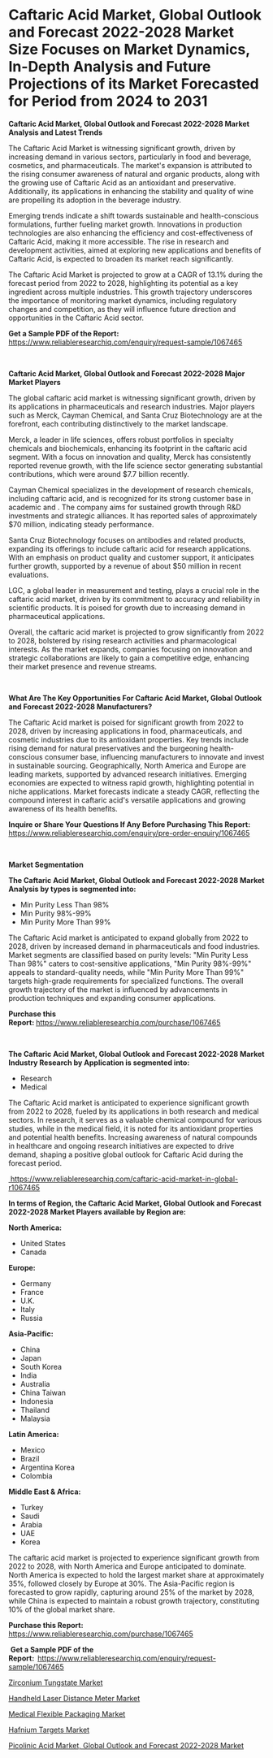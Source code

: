 <p><h1>Caftaric Acid Market, Global Outlook and Forecast 2022-2028 Market Size Focuses on Market Dynamics, In-Depth Analysis and Future Projections of its Market Forecasted for Period from 2024 to 2031</h1></p><p><strong>Caftaric Acid Market, Global Outlook and Forecast 2022-2028 Market Analysis and Latest Trends</strong></p>
<p><p>The Caftaric Acid Market is witnessing significant growth, driven by increasing demand in various sectors, particularly in food and beverage, cosmetics, and pharmaceuticals. The market's expansion is attributed to the rising consumer awareness of natural and organic products, along with the growing use of Caftaric Acid as an antioxidant and preservative. Additionally, its applications in enhancing the stability and quality of wine are propelling its adoption in the beverage industry.</p><p>Emerging trends indicate a shift towards sustainable and health-conscious formulations, further fueling market growth. Innovations in production technologies are also enhancing the efficiency and cost-effectiveness of Caftaric Acid, making it more accessible. The rise in research and development activities, aimed at exploring new applications and benefits of Caftaric Acid, is expected to broaden its market reach significantly.</p><p>The Caftaric Acid Market is projected to grow at a CAGR of 13.1% during the forecast period from 2022 to 2028, highlighting its potential as a key ingredient across multiple industries. This growth trajectory underscores the importance of monitoring market dynamics, including regulatory changes and competition, as they will influence future direction and opportunities in the Caftaric Acid sector.</p></p>
<p><strong>Get a Sample PDF of the Report:&nbsp;</strong> <a href="https://www.reliableresearchiq.com/enquiry/request-sample/1067465">https://www.reliableresearchiq.com/enquiry/request-sample/1067465</a></p>
<p>&nbsp;</p>
<p><strong>Caftaric Acid Market, Global Outlook and Forecast 2022-2028 Major Market Players</strong></p>
<p><p>The global caftaric acid market is witnessing significant growth, driven by its applications in pharmaceuticals and research industries. Major players such as Merck, Cayman Chemical, and Santa Cruz Biotechnology are at the forefront, each contributing distinctively to the market landscape.</p><p>Merck, a leader in life sciences, offers robust portfolios in specialty chemicals and biochemicals, enhancing its footprint in the caftaric acid segment. With a focus on innovation and quality, Merck has consistently reported revenue growth, with the life science sector generating substantial contributions, which were around $7.7 billion recently. </p><p>Cayman Chemical specializes in the development of research chemicals, including caftaric acid, and is recognized for its strong customer base in academic and . The company aims for sustained growth through R&D investments and strategic alliances. It has reported sales of approximately $70 million, indicating steady performance.</p><p>Santa Cruz Biotechnology focuses on antibodies and related products, expanding its offerings to include caftaric acid for research applications. With an emphasis on product quality and customer support, it anticipates further growth, supported by a revenue of about $50 million in recent evaluations.</p><p>LGC, a global leader in measurement and testing, plays a crucial role in the caftaric acid market, driven by its commitment to accuracy and reliability in scientific products. It is poised for growth due to increasing demand in pharmaceutical applications.</p><p>Overall, the caftaric acid market is projected to grow significantly from 2022 to 2028, bolstered by rising research activities and pharmacological interests. As the market expands, companies focusing on innovation and strategic collaborations are likely to gain a competitive edge, enhancing their market presence and revenue streams.</p></p>
<p>&nbsp;</p>
<p><strong>What Are The Key Opportunities For Caftaric Acid Market, Global Outlook and Forecast 2022-2028 Manufacturers?</strong></p>
<p><p>The Caftaric Acid market is poised for significant growth from 2022 to 2028, driven by increasing applications in food, pharmaceuticals, and cosmetic industries due to its antioxidant properties. Key trends include rising demand for natural preservatives and the burgeoning health-conscious consumer base, influencing manufacturers to innovate and invest in sustainable sourcing. Geographically, North America and Europe are leading markets, supported by advanced research initiatives. Emerging economies are expected to witness rapid growth, highlighting potential in niche applications. Market forecasts indicate a steady CAGR, reflecting the compound interest in caftaric acid's versatile applications and growing awareness of its health benefits.</p></p>
<p><strong>Inquire or Share Your Questions If Any Before Purchasing This Report:</strong> <a href="https://www.reliableresearchiq.com/enquiry/pre-order-enquiry/1067465">https://www.reliableresearchiq.com/enquiry/pre-order-enquiry/1067465</a></p>
<p>&nbsp;</p>
<p><strong>Market Segmentation</strong></p>
<p><strong>The Caftaric Acid Market, Global Outlook and Forecast 2022-2028 Market Analysis by types is segmented into:</strong></p>
<p><ul><li>Min Purity Less Than 98%</li><li>Min Purity 98%-99%</li><li>Min Purity More Than 99%</li></ul></p>
<p><p>The Caftaric Acid market is anticipated to expand globally from 2022 to 2028, driven by increased demand in pharmaceuticals and food industries. Market segments are classified based on purity levels: "Min Purity Less Than 98%" caters to cost-sensitive applications, "Min Purity 98%-99%" appeals to standard-quality needs, while "Min Purity More Than 99%" targets high-grade requirements for specialized functions. The overall growth trajectory of the market is influenced by advancements in production techniques and expanding consumer applications.</p></p>
<p><strong>Purchase this Report:&nbsp;</strong><a href="https://www.reliableresearchiq.com/purchase/1067465">https://www.reliableresearchiq.com/purchase/1067465</a></p>
<p>&nbsp;</p>
<p><strong>The Caftaric Acid Market, Global Outlook and Forecast 2022-2028 Market Industry Research by Application is segmented into:</strong></p>
<p><ul><li>Research</li><li>Medical</li></ul></p>
<p><p>The Caftaric Acid market is anticipated to experience significant growth from 2022 to 2028, fueled by its applications in both research and medical sectors. In research, it serves as a valuable chemical compound for various studies, while in the medical field, it is noted for its antioxidant properties and potential health benefits. Increasing awareness of natural compounds in healthcare and ongoing research initiatives are expected to drive demand, shaping a positive global outlook for Caftaric Acid during the forecast period.</p></p>
<p><a href="https://www.reliableresearchiq.com/caftaric-acid-market-in-global-r1067465">&nbsp;https://www.reliableresearchiq.com/caftaric-acid-market-in-global-r1067465</a></p>
<p><strong>In terms of Region, the Caftaric Acid Market, Global Outlook and Forecast 2022-2028 Market Players available by Region are:</strong></p>
<p>
    <p> <strong> North America: </strong>
        <ul>
            <li>United States</li>
            <li>Canada</li>
        </ul>
        </p> 
    <p> <strong> Europe: </strong>
        <ul>
            <li>Germany</li>
            <li>France</li>
            <li>U.K.</li>
            <li>Italy</li>
            <li>Russia</li>
        </ul>
        </p> 
    <p> <strong> Asia-Pacific: </strong>
        <ul>
            <li>China</li>
            <li>Japan</li>
            <li>South Korea</li>
            <li>India</li>
            <li>Australia</li>
            <li>China Taiwan</li>
            <li>Indonesia</li>
            <li>Thailand</li>
            <li>Malaysia</li>
        </ul>
        </p> 
    <p> <strong> Latin America: </strong>
        <ul>
            <li>Mexico</li>
            <li>Brazil</li>
            <li>Argentina Korea</li>
            <li>Colombia</li>
        </ul>
        </p> 
    <p> <strong> Middle East & Africa: </strong>
        <ul>
            <li>Turkey</li>
            <li>Saudi</li>
            <li>Arabia</li>
            <li>UAE</li>
            <li>Korea</li>
        </ul>
    </p>
    </p>
<p><p>The caftaric acid market is projected to experience significant growth from 2022 to 2028, with North America and Europe anticipated to dominate. North America is expected to hold the largest market share at approximately 35%, followed closely by Europe at 30%. The Asia-Pacific region is forecasted to grow rapidly, capturing around 25% of the market by 2028, while China is expected to maintain a robust growth trajectory, constituting 10% of the global market share.</p></p>
<p><strong>Purchase this Report: </strong><a href="https://www.reliableresearchiq.com/purchase/1067465">https://www.reliableresearchiq.com/purchase/1067465</a></p>
<p>&nbsp;<strong>Get a Sample PDF of the Report:&nbsp;&nbsp;</strong><a href="https://www.reliableresearchiq.com/enquiry/request-sample/1067465">https://www.reliableresearchiq.com/enquiry/request-sample/1067465</a></p>
<p><strong></strong></p>
<p><p><a href="https://issuu.com/reportprime-2/docs/zirconium-tungstate-market-size-203_3e3e864799a720">Zirconium Tungstate Market</a></p><p><a href="https://www.linkedin.com/pulse/handheld-laser-distance-meter-market-overview-global-trends-pl2vf?trackingId=df1pRpLMSRitd4VNnVLaug%3D%3D">Handheld Laser Distance Meter Market</a></p><p><a href="https://issuu.com/reportprime-2/docs/medical-flexible-packaging-market-s_2916cbf3522f8f">Medical Flexible Packaging Market</a></p><p><a href="https://medium.com/@maria.hardacre7345/the-hafnium-targets-market-report-analyzes-important-operational-and-performance-data-so-one-may-be71877b3cb4">Hafnium Targets Market</a></p><p><a href="https://github.com/WayneHopkins413/Market-Research-Report-List-1/blob/main/picolinic-acid-market-global-outlook-and-forecast-2022-2028-market.md">Picolinic Acid Market, Global Outlook and Forecast 2022-2028 Market</a></p></p>